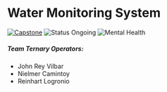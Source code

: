 # Water Monitoring System

[![Capstone](https://img.shields.io/badge/Capstone-008000)](./) ![Status Ongoing](https://img.shields.io/badge/Status-On%20Development-blue) ![Mental Health](https://img.shields.io/badge/Mental%20Health-Sure-orange) 

##### Team Ternary Operators: 
- John Rey Vilbar
- Nielmer Camintoy
- Reinhart Logronio